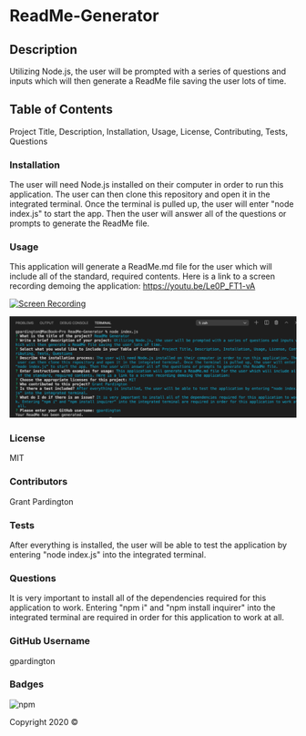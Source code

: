   # ReadMe-Generator
  
  ## Description
  Utilizing Node.js, the user will be prompted with a series of questions and inputs which will then generate a ReadMe file saving the user lots of time.

  ## Table of Contents
  Project Title, Description, Installation, Usage, License, Contributing, Tests, Questions

  ### Installation
  The user will need Node.js installed on their computer in order to run this application. The user can then clone this repository and open it in the integrated terminal. Once the terminal is pulled up, the user will enter "node index.js" to start the app. Then the user will answer all of the questions or prompts to generate the ReadMe file.

  ### Usage 
  This application will generate a ReadMe.md file for the user which will include all of the standard, required contents. Here is a link to a screen recording demoing the application: https://youtu.be/Le0P_FT1-vA

  [![Screen Recording](http://img.youtu.be/Le0P_FT1-vA.jpg)](https://youtu.be/Le0P_FT1-vA "Screen Recording")
  
  ![Screenshot](Screenshot.png?raw=true "Screenshot")

  ### License
  MIT

  ### Contributors
  Grant Pardington

  ### Tests
  After everything is installed, the user will be able to test the application by entering "node index.js" into the integrated terminal.

  ### Questions
  It is very important to install all of the dependencies required for this application to work. Entering "npm i" and "npm install inquirer" into the integrated terminal are required in order for this application to work at all. 

  ### GitHub Username
  gpardington

  ### Badges
  ![npm](https://img.shields.io/static/v1?label=license&message=MIT&color=blue)

  Copyright 2020 &copy;
  